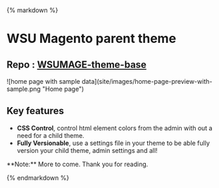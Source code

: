{% markdown %}
# WSU Magento parent theme
## Repo : [WSUMAGE-theme-base](https://github.com/washingtonstateuniversity/WSUMAGE-theme-base)

<div class="row halves">
<div class="column">
![home page with sample data](site/images/home-page-preview-with-sample.png "Home page")
</div>
<div class="column">


## Key features

- **CSS Control**, control html element colors from the admin with out a need for a child theme.
- **Fully Versionable**,  use a settings file in your theme to be able fully version your child theme, admin settings and all!



</div>
</div>
**Note:** More to come. Thank you for reading.

{% endmarkdown %}